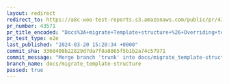 ```yaml
---
layout: redirect
redirect_to: https://a8c-woo-test-reports.s3.amazonaws.com/public/pr/43571/e2e/index.html
pr_number: 43571
pr_title_encoded: "Docs%3A+migrate+Template+structure+%26+Overriding+templates+via+a+theme"
pr_test_type: e2e
last_published: "2024-03-20 15:20:34 +0000"
commit_sha: 3368408b22829d7da7f8a8865f5b1b2a74c57971
commit_message: "Merge branch 'trunk' into docs/migrate_template-structure"
branch_name: docs/migrate_template-structure
passed: true
---
```

